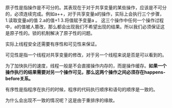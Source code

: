 原子性是指操作是不可分的。其表现在于对于共享变量的某些操作，应该是不可分的，必须连续完成。例如a++，对于共享变量a的操作，实际上会执行三个步骤，1.读取变量a的值  2.a的值+1  3.将值赋予变量a 。 这三个操作中任何一个操作过程中，a的值被人篡改，那么都会出现我们不希望出现的结果。所以我们必须保证这是原子性的。锁的机制解决了原子性的问题。



实际上线程安全还需要有序性和可见性来保证。



可见性是指一个线程对共享变量的修改，对于另一个线程来说是否是可以看到的。

为了加快执行的速度，线程一般是不会直接操作内存的，而是操作缓存。**如果一个操作执行的结果需要对另一个操作可见，那么这两个操作之间必须存在happens-before关系。**



有序性是指程序在执行的时候，程序的代码执行顺序和语句的顺序是一致的。

为什么会出现不一致的情况呢？这是由于重排序的缘故。